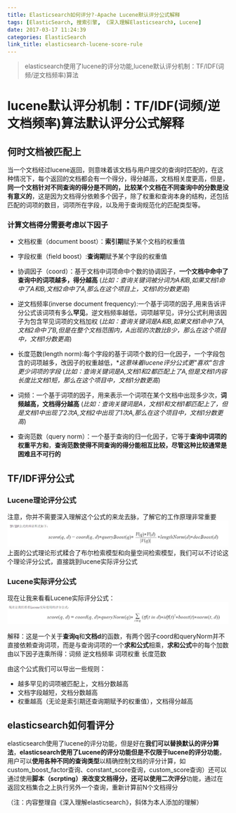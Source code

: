 ```yaml
---
title: Elasticsearch如何评分?-Apache Lucene默认评分公式解释
tags: [ElasticSearch, 搜索引擎, 《深入理解Elasticsearch》, Lucene]
date: 2017-03-17 11:24:39
categories: ElasticSearch
link_title: elasticsearch-lucene-score-rule
---
```

> elasticsearch使用了lucene的评分功能,lucene默认评分机制：TF/IDF(词频/逆文档频率)算法

<!-- more -->

# lucene默认评分机制：TF/IDF(词频/逆文档频率)算法默认评分公式解释


## 何时文档被匹配上
当一个文档经过lucene返回，则意味着该文档与用户提交的查询时匹配的，在这种情况下，每个返回的文档都会有一个得分，得分越高，文档相关度更高，但是，**同一个文档针对不同查询的得分是不同的，比较某个文档在不同查询中的分数是没有意义的**，这是因为文档得分依赖多个因子，除了权重和查询本身的结构，还包括匹配的词项的数目，词项所在字段，以及用于查询规范化的匹配类型等。

### 计算文档得分需要考虑以下因子

- 文档权重（document boost）：**索引期**赋予某个文档的权重值

- 字段权重（field boost）:**查询期**赋予某个字段的权重值

- 协调因子（coord）：基于文档中词项命中个数的协调因子，**一个文档中命中了查询中的词项越多，得分越高**
  (*比如：查询关键词被分词为A和B,如果文档1命中了A和B,文档2命中了A,那么在这个项目上，文档1的分数更高*)

- 逆文档频率(inverse document frequency):一个基于词项的因子,用来告诉评分公式该词项有多么**罕见**，逆文档频率越低，词项越罕见，评分公式利用该因子为包含罕见词项的文档加权
  (*比如：查询关键词是A和B,如果文档1命中了A,文档2命中了B,但是在整个文档范围内，A出现的次数比B少，那么在这个项目中，文档1分数更高*)

- 长度范数(length norm):每个字段的基于词项个数的归一化因子，一个字段包含的词项越多，改因子的权重越低，**这意味着lucene评分公式更"喜欢"包含更少词项的字段*
  (*比如：查询关键词是A,文档1和2都匹配上了A,但是文档1内容长度比文档1短，那么在这个项目中，文档1分数更高*)

- 词频：一个基于词项的因子，用来表示一个词项在某个文档中出现多少次，**词频越高，文档得分越高**
 (*比如：查询关键词是A，文档1和文档1都匹配上了，但是文档1中出现了2次A,文档2中出现了1次A,那么在这个项目中，文档1分数更高*)

- 查询范数（query norm）：一个基于查询的归一化因子，它等于**查询中词项的权重平方和**，**查询范数使得不同查询的得分能相互比较，尽管这种比较通常是困难且不可行的**

## TF/IDF评分公式
### Lucene理论评分公式
注意，你并不需要深入理解这个公式的来龙去脉，了解它的工作原理非常重要
![](elasticsearch-lucene-score-rule/01.png)
上面的公式理论形式糅合了布尔检索模型和向量空间检索模型，我们可以不讨论这个理论评分公式，直接跳到lucene实际评分公式
### Lucene实际评分公式
现在让我来看看Lucene实际评分公式：
![](elasticsearch-lucene-score-rule/02.png)

解释：这是一个关于**查询q**和**文档d**的函数，有两个因子coord和queryNorm并不直接依赖查询词项，而是与查询词项的一个**求和公式**相乘，**求和公式**中的每个加数由以下因子连乘所得：词频 逆文档频率 词项权重 长度范数

由这个公式我们可以导出一些规则：
- 越多罕见的词项被匹配上，文档分数越高
- 文档字段越短，文档分数越高
- 权重越高（无论是索引期还查询期赋予的权重值），文档得分越高

## elasticsearch如何看评分
elasticsearch使用了lucene的评分功能，但是好在**我们可以替换默认的评分算法**，**elasticsearch使用了Lucene的评分功能但是不仅限于lucene的评分功能**，用户可以**使用各种不同的查询类型**以精确控制文档的评分计算，如custom_boost_factor查询、constant_score查询，custom_score查询）还可以通过使用**脚本（scrpting）**来改变文档得分，还可以使用**二次评分**功能，通过在返回文档集合之上执行另外一个查询，重新计算前N个文档得分

（注：内容整理自《深入理解elasticsearch》，斜体为本人添加的理解）


